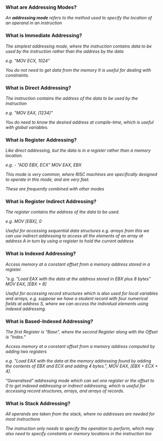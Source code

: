 ### What are Addressing Modes?

*An **addressing mode** refers to the method used to specify the location of an operand in an instruction*


### What is Immediate Addressing?

*The simplest addressing mode, where the instruction contains data to be used by the instruction rather than the address by the data*

*e.g. "MOV ECX, 1024"*

*You do not need to get data from the memory*
*It is useful for dealing with constraints.*


### What is Direct Addressing?

*The instruction contains the address of the data to be used by the instruction*

*e.g. "MOV EAX, [1234]"*

*You do need to know the desired address at compile-time, which is useful with global variables.*


### What is Register Addressing?

*Like direct addressing, but the data is in a register rather than a memory location.*

*e.g. -*
*"ADD EBX, ECX"*
*MOV EAX, EBX*

*This mode is very common, where RISC machines are specifically designed to operate in this mode, and are very fast.*

*These are frequently combined with other modes*


### What is Register Indirect Addressing?

*The register contains the address of the data to be used.*

*e.g. MOV [EBX], 0*

*Useful for accessing sequential data structures e.g. arrays from this we can use indirect addressing to access all the elements of an array at address A in turn by using a register to hold the current address*


### What is Indexed Addressing?

*Access memory at a constant offset from a memory address stored in a register.*

*"e.g. "Load EAX with the data at the address stored in EBX plus 8 bytes"*
*MOV EAX, [EBX + 8]*

*Useful for accessing record structures which is also used for local variables and arrays, e.g. suppose we have a student record with four numerical fields at address S, where we can access the individual elements using indexed addressing.*


### What is Based-Indexed Addressing?

*The first Register is "Base", where the second Register along with the Offset is "Index."*

*Access memory at a constant offset from a memory address computed by adding two registers*

*e.g. "Load EAX with the data at the memory addressing found by adding the contents of EBX and ECX and adding 4 bytes.", MOV EAX, [EBX + ECX + 4].*

*"Generalised" addressing mode which can set one register or the offset to 0 to get indexed addressing or indirect addressing, which is useful for accessing record structures, arrays, and arrays of records.*


### What is Stack Addressing?

*All operands are taken from the stack, where no addresses are needed for most instructions*

*The instruction only needs to specify the operation to perform, which may also need to specify constants or memory locations in the instruction too*